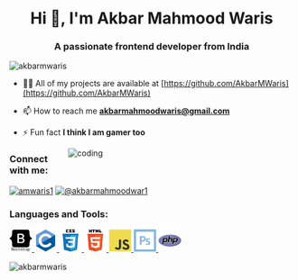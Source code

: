 <h1 align="center">Hi 👋, I'm Akbar Mahmood Waris</h1>
<h3 align="center">A passionate frontend developer from India</h3>

<p align="left"> <img src="https://komarev.com/ghpvc/?username=akbarmwaris&label=Profile%20views&color=0e75b6&style=flat" alt="akbarmwaris" /> </p>

- 👨‍💻 All of my projects are available at [https://github.com/AkbarMWaris](https://github.com/AkbarMWaris)

- 📫 How to reach me **akbarmahmoodwaris@gmail.com**

- ⚡ Fun fact **I think I am gamer too**
 <img align="right" alt = "coding" width="400" src="https://www.google.com/url?sa=i&url=https%3A%2F%2Fgithub.com%2Frudrabarad%2FGifs&psig=AOvVaw3ruVJgh9i3is76ELky6P7U&ust=1695968278342000&source=images&cd=vfe&opi=89978449&ved=0CBEQjRxqFwoTCPC0jafUzIEDFQAAAAAdAAAAABAE">

<h3 align="left">Connect with me:</h3>
<p align="left">
<a href="https://linkedin.com/in/amwaris1" target="blank"><img align="center" src="https://raw.githubusercontent.com/rahuldkjain/github-profile-readme-generator/master/src/images/icons/Social/linked-in-alt.svg" alt="amwaris1" height="30" width="40" /></a>
<a href="https://www.hackerrank.com/akbarmahmoodwar1" target="blank"><img align="center" src="https://raw.githubusercontent.com/rahuldkjain/github-profile-readme-generator/master/src/images/icons/Social/hackerrank.svg" alt="@akbarmahmoodwar1" height="30" width="40" /></a>
</p>

<h3 align="left">Languages and Tools:</h3>
<p align="left"> <a href="https://getbootstrap.com" target="_blank" rel="noreferrer"> <img src="https://raw.githubusercontent.com/devicons/devicon/master/icons/bootstrap/bootstrap-plain-wordmark.svg" alt="bootstrap" width="40" height="40"/> </a> <a href="https://www.cprogramming.com/" target="_blank" rel="noreferrer"> <img src="https://raw.githubusercontent.com/devicons/devicon/master/icons/c/c-original.svg" alt="c" width="40" height="40"/> </a> <a href="https://www.w3schools.com/css/" target="_blank" rel="noreferrer"> <img src="https://raw.githubusercontent.com/devicons/devicon/master/icons/css3/css3-original-wordmark.svg" alt="css3" width="40" height="40"/> </a> <a href="https://www.w3.org/html/" target="_blank" rel="noreferrer"> <img src="https://raw.githubusercontent.com/devicons/devicon/master/icons/html5/html5-original-wordmark.svg" alt="html5" width="40" height="40"/> </a> <a href="https://developer.mozilla.org/en-US/docs/Web/JavaScript" target="_blank" rel="noreferrer"> <img src="https://raw.githubusercontent.com/devicons/devicon/master/icons/javascript/javascript-original.svg" alt="javascript" width="40" height="40"/> </a> <a href="https://www.photoshop.com/en" target="_blank" rel="noreferrer"> <img src="https://raw.githubusercontent.com/devicons/devicon/master/icons/photoshop/photoshop-line.svg" alt="photoshop" width="40" height="40"/> </a> <a href="https://www.php.net" target="_blank" rel="noreferrer"> <img src="https://raw.githubusercontent.com/devicons/devicon/master/icons/php/php-original.svg" alt="php" width="40" height="40"/> </a> </p>

<p><img align="center" src="https://github-readme-stats.vercel.app/api/top-langs?username=akbarmwaris&show_icons=true&locale=en&layout=compact" alt="akbarmwaris" /></p>
